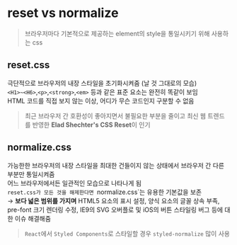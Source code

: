 # reset vs normalize
> 브라우저마다 기본적으로 제공하는 element의 style을 통일시키기 위해 사용하는 css

## reset.css
극단적으로 브라우저의 내장 스타일을 초기화시켜줌 (날 것 그대로의 모습)   
`<H1>~<H6>`,`<p>`,`<strong>`,`<em>` 등과 같은 표준 요소는 완전히 똑같이 보임   
HTML 코드를 직접 보지 않는 이상, 어디가 무슨 코드인지 구분할 수 없음
> 최근 브라우저 간 호환성이 좋아지면서 불필요한 부분을 줄이고 최신 웹 트렌드를 반영한 <b>Elad Shechter's CSS Reset</b>이 인기

## normalize.css
가능한한 브라우저의 내장 스타일을 최대한 건들이지 않는 상태에서 브라우저 간 다른 부분만 통일시켜줌  
어느 브라우저에서든 일관적인 모습으로 나타나게 됨   
`reset.css가 모든 것을 해제한다면 `normalize.css`는 유용한 기본값을 보존   
→ <b>보다 넓은 범위를 가지며</b> HTML5 요소의 표시 설정, 양식 요소의 글꼴 상속 부족, pre-font 크기 렌더링 수정, IE9의 SVG 오버플로 및 iOS의 버튼 스타일링 버그 등에 대한 이슈 해결해줌
> `React`에서 `Styled Components`로 스타일할 경우 `styled-normalize` 많이 사용